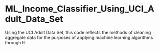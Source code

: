 # ML_Income_Classifier_Using_UCI_Adult_Data_Set
Using the UCI Adult Data Set, this code reflects the methods of cleaning aggregate data for the purposes of applying machine learning algorithms through R. 
